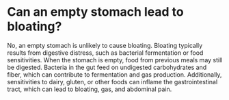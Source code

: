 # Can an empty stomach lead to bloating?

No, an empty stomach is unlikely to cause bloating. Bloating typically results from digestive distress, such as bacterial fermentation or food sensitivities. When the stomach is empty, food from previous meals may still be digested. Bacteria in the gut feed on undigested carbohydrates and fiber, which can contribute to fermentation and gas production. Additionally, sensitivities to dairy, gluten, or other foods can inflame the gastrointestinal tract, which can lead to bloating, gas, and abdominal pain.